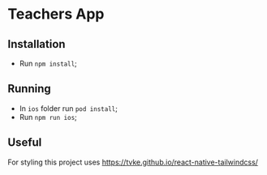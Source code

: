 # Teachers App

## Installation

- Run `npm install`;

## Running

- In `ios` folder run `pod install`;
- Run `npm run ios`;

## Useful

For styling this project uses <https://tvke.github.io/react-native-tailwindcss/>

